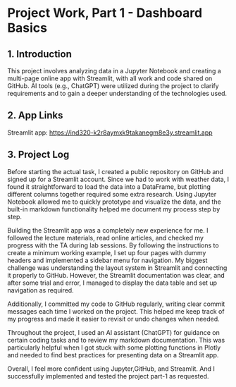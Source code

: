 # Project Work, Part 1 - Dashboard Basics
## 1. Introduction
This project involves analyzing data in a Jupyter Notebook and creating a multi-page online app with Streamlit, with all work and code shared on GitHub. AI tools (e.g., ChatGPT) were utilized during the project to clarify requirements and to gain a deeper understanding of the technologies used.

## 2. App Links

Streamlit app: https://ind320-k2r8aymxk9takanegm8e3y.streamlit.app
## 3. Project Log
Before starting the actual task, I created a public repository on GitHub and signed up for a Streamlit account. Since we had to work with weather data, I found it straightforward to load the data into a DataFrame, but plotting different columns together required some extra research. Using Jupyter Notebook allowed me to quickly prototype and visualize the data, and the built-in markdown functionality helped me document my process step by step.

Building the Streamlit app was a completely new experience for me. I followed the lecture materials, read online articles, and checked my progress with the TA during lab sessions. By following the instructions to create a minimum working example, I set up four pages with dummy headers and implemented a sidebar menu for navigation. My biggest challenge was understanding the layout system in Streamlit and connecting it properly to GitHub. However, the Streamlit documentation was clear, and after some trial and error, I managed to display the data table and set up navigation as required.

Additionally, I committed my code to GitHub regularly, writing clear commit messages each time I worked on the project. This helped me keep track of my progress and made it easier to revisit or undo changes when needed.

Throughout the project, I used an AI assistant (ChatGPT) for guidance on certain coding tasks and to review my markdown documentation. This was particularly helpful when I got stuck with some plotting functions in Plotly and needed to find best practices for presenting data on a Streamlit app.

Overall, I feel more confident using Jupyter,GitHub, and Streamlit. And I successfully implemented and tested the project part-1 as requested.
